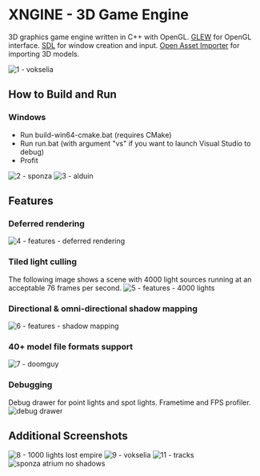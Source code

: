 # XNGINE - 3D Game Engine
3D graphics game engine written in C++ with OpenGL. [GLEW](http://glew.sourceforge.net/) for OpenGL interface. [SDL](https://www.libsdl.org/) for window creation and input. [Open Asset Importer](https://www.assimp.org/) for importing 3D models.

![1 - vokselia](https://user-images.githubusercontent.com/44921110/126013500-dd3069ee-5848-4e1d-9d52-fef2098c2e98.png)

## How to Build and Run
### Windows
- Run build-win64-cmake.bat (requires CMake)
- Run run.bat (with argument "vs" if you want to launch Visual Studio to debug)
- Profit

![2 - sponza](https://user-images.githubusercontent.com/44921110/126013673-d96317e8-23d6-481d-a5f9-8f9b228be4be.png)
![3 - alduin](https://user-images.githubusercontent.com/44921110/126013678-28244454-2d34-4f92-b784-a8677adba201.png)
## Features
### Deferred rendering
![4 - features - deferred rendering](https://user-images.githubusercontent.com/44921110/126013683-de21d0e8-1b60-497c-956d-b44492f6bbd2.png)
### Tiled light culling
The following image shows a scene with 4000 light sources running at an acceptable 76 frames per second.
![5 - features - 4000 lights](https://user-images.githubusercontent.com/44921110/126013688-95efbc4b-d008-41ee-8c3e-3f0f5f070cb3.png)
### Directional & omni-directional shadow mapping
![6 - features - shadow mapping](https://user-images.githubusercontent.com/44921110/126013694-ca94e7f1-afa8-4aae-9a13-14130e60ce80.png)
### 40+ model file formats support
![7 - doomguy](https://user-images.githubusercontent.com/44921110/126013697-6ab89220-723b-482f-ad42-b812bac8eefe.png)
### Debugging
Debug drawer for point lights and spot lights. Frametime and FPS profiler.
![debug drawer](https://user-images.githubusercontent.com/44921110/126014963-42449bb3-927d-4c33-a3e4-b9337e83bcef.png)

## Additional Screenshots
![8 - 1000 lights lost empire](https://user-images.githubusercontent.com/44921110/126014655-f0277696-a468-4054-abf9-23307c682c69.png)
![9 - vokselia](https://user-images.githubusercontent.com/44921110/126014662-e9eec1c4-03e5-4318-b6a8-4e82be243621.png)
![11 - tracks](https://user-images.githubusercontent.com/44921110/126014674-797d737a-1540-4983-90a5-7f0e15a4bf15.png)
![sponza atrium no shadows](https://i.imgur.com/rghBOau.jpg)

